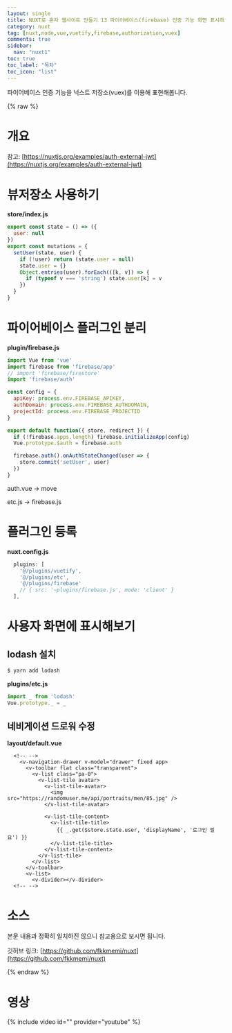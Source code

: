```yaml
---
layout: single
title: NUXT로 혼자 웹사이트 만들기 13 파이어베이스(firebase) 인증 기능 화면 표시하기
category: nuxt
tag: [nuxt,node,vue,vuetify,firebase,authorization,vuex]
comments: true
sidebar:
  nav: "nuxt1"
toc: true
toc_label: "목차"
toc_icon: "list"
---
```


파이어베이스 인증 기능을 넉스트 저장소(vuex)를 이용해 표현해봅니다.

{% raw %}

# 개요

참고: [https://nuxtjs.org/examples/auth-external-jwt](https://nuxtjs.org/examples/auth-external-jwt)

# 뷰저장소 사용하기

**store/index.js**  
```javascript
export const state = () => ({
  user: null
})
export const mutations = {
  setUser(state, user) {
    if (!user) return (state.user = null)
    state.user = {}
    Object.entries(user).forEach(([k, v]) => {
      if (typeof v === 'string') state.user[k] = v
    })
  }
}
```

# 파이어베이스 플러그인 분리

**plugin/firebase.js**  
```javascript
import Vue from 'vue'
import firebase from 'firebase/app'
// import 'firebase/firestore'
import 'firebase/auth'

const config = {
  apiKey: process.env.FIREBASE_APIKEY,
  authDomain: process.env.FIREBASE_AUTHDOMAIN,
  projectId: process.env.FIREBASE_PROJECTID
}

export default function({ store, redirect }) {
  if (!firebase.apps.length) firebase.initializeApp(config)
  Vue.prototype.$auth = firebase.auth

  firebase.auth().onAuthStateChanged(user => {
    store.commit('setUser', user)
  })
}
```

auth.vue -> move

etc.js -> firebase.js

# 플러그인 등록

**nuxt.config.js**  
```javascript
  plugins: [
    '@/plugins/vuetify',
    '@/plugins/etc',
    '@/plugins/firebase'
    // { src: '~plugins/firebase.js', mode: 'client' }
  ],
```

# 사용자 화면에 표시해보기

## lodash 설치

```bash
$ yarn add lodash
```

**plugins/etc.js**  
```javascript
import _ from 'lodash'
Vue.prototype._ = _
```

## 네비게이션 드로워 수정

**layout/default.vue**  
```vue
  <!-- -->
    <v-navigation-drawer v-model="drawer" fixed app>
      <v-toolbar flat class="transparent">
        <v-list class="pa-0">
          <v-list-tile avatar>
            <v-list-tile-avatar>
              <img src="https://randomuser.me/api/portraits/men/85.jpg" />
            </v-list-tile-avatar>

            <v-list-tile-content>
              <v-list-tile-title>
                {{ _.get($store.state.user, 'displayName', '로그인 필요') }}
              </v-list-tile-title>
            </v-list-tile-content>
          </v-list-tile>
        </v-list>
      </v-toolbar>
      <v-list>
        <v-divider></v-divider>
  <!-- -->
```

# 소스

본문 내용과 정확히 일치하진 않으니 참고용으로 보시면 됩니다.

깃허브 링크: [https://github.com/fkkmemi/nuxt](https://github.com/fkkmemi/nuxt)

{% endraw %}

# 영상

{% include video id="" provider="youtube" %}
